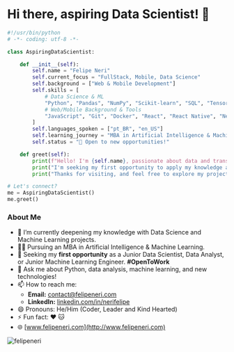 # Hi there, aspiring Data Scientist! 👋

```python
#!/usr/bin/python
# -*- coding: utf-8 -*-

class AspiringDataScientist:

    def __init__(self):
        self.name = "Felipe Neri"
        self.current_focus = "FullStack, Mobile, Data Science"
        self.background = ["Web & Mobile Development"]
        self.skills = [
            # Data Science & ML
            "Python", "Pandas", "NumPy", "Scikit-learn", "SQL", "TensorFlow", "Keras", "PyTorch", "Data Analysis", "Machine Learning Concepts", "Data Visualization",
            # Web/Mobile Background & Tools
            "JavaScript", "Git", "Docker", "React", "React Native", "Next.js", "Node",
        ]
        self.languages_spoken = ["pt_BR", "en_US"]
        self.learning_journey = "MBA in Artificial Intelligence & Machine Learning"
        self.status = "🚀 Open to new opportunities!"

    def greet(self):
        print(f"Hello! I'm {self.name}, passionate about data and transitioning my career towards {self.current_focus}.")
        print("I'm seeking my first opportunity to apply my knowledge and add value.")
        print("Thanks for visiting, and feel free to explore my projects!")

# Let's connect?
me = AspiringDataScientist()
me.greet()
```

### About Me

- 🔭 I’m currently deepening my knowledge with Data Science and Machine Learning projects.
- 👨‍🎓 Pursuing an MBA in Artificial Intelligence & Machine Learning.
- 🌱 Seeking my **first opportunity** as a Junior Data Scientist, Data Analyst, or Junior Machine Learning Engineer. **#OpenToWork**
- 💬 Ask me about Python, data analysis, machine learning, and new technologies!
- 📫 How to reach me:
  - **Email:** contact@felipeneri.com
  - **LinkedIn:** [linkedin.com/in/nerifelipe](https://www.linkedin.com/in/nerifelipe)
- 😄 Pronouns: He/Him (Coder, Leader and Kind Hearted)
- ⚡ Fun fact: ❤️ 🐱
- 🌐 [www.felipeneri.com](http://www.felipeneri.com)

<p align="left"> <img src="https://github-readme-stats.vercel.app/api?username=felipeneri&show_icons=true&theme=tokyonight" alt="felipeneri" />
